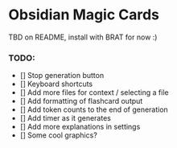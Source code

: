 # Obsidian Magic Cards

TBD on README, install with BRAT for now :)

### TODO:

- [] Stop generation button
- [] Keyboard shortcuts
- [] Add more files for context / selecting a file
- [] Add formatting of flashcard output
- [] Add token counts to the end of generation
- [] Add timer as it generates
- [] Add more explanations in settings
- [] Some cool graphics?
